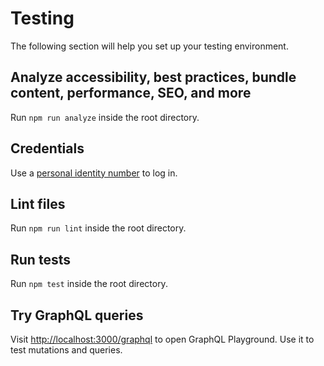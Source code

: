 # Testing

The following section will help you set up your testing environment.

## Analyze accessibility, best practices, bundle content, performance, SEO, and more

Run `npm run analyze` inside the root directory.

## Credentials

Use a [personal identity number](./CREDENTIALS.md) to log in.

## Lint files

Run `npm run lint` inside the root directory.

## Run tests

Run `npm test` inside the root directory.

## Try GraphQL queries

Visit [http://localhost:3000/graphql](http://localhost:3000/graphql) to open GraphQL Playground. Use
it to test mutations and queries.
